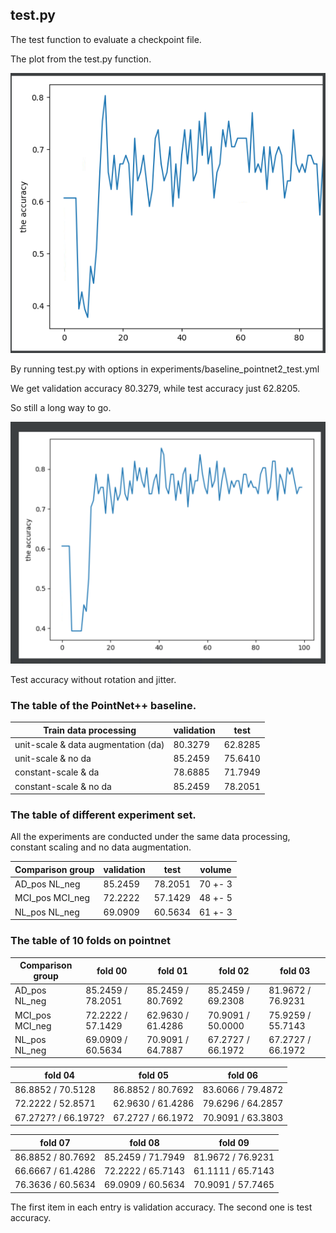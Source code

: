 ## test.py

The test function to evaluate a checkpoint file. 

The plot from the test.py function.

![](../image/test_acc.png)

By running test.py with options in experiments/baseline_pointnet2_test.yml

We get validation accuracy 80.3279, while test accuracy just 62.8205.

So still a long way to go.

![](../image/test_acc_wo_da.png)

Test accuracy without rotation and jitter.

### The table of the PointNet++ baseline. 
 
Train data processing               | validation    | test 
---                                 | ---           | --- 
unit-scale & data augmentation (da) | 80.3279       | 62.8285
unit-scale & no da                  | 85.2459       | 75.6410
constant-scale & da                 | 78.6885       | 71.7949
constant-scale & no da              | 85.2459       | 78.2051

### The table of different experiment set.

All the experiments are conducted under the same data processing, constant scaling and no data augmentation.

Comparison group    | validation    | test      | volume
---                 | ---           | ---       | ---
AD_pos NL_neg       | 85.2459       | 78.2051   | 70 +- 3
MCI_pos MCI_neg     | 72.2222       | 57.1429   | 48 +- 5
NL_pos NL_neg       | 69.0909       | 60.5634   | 61 +- 3

### The table of 10 folds on pointnet

Comparison group    | fold 00           | fold 01           | fold 02           | fold 03
---                 | ---               | ---               | ---               | ---
AD_pos NL_neg       | 85.2459 / 78.2051 | 85.2459 / 80.7692 | 85.2459 / 69.2308 | 81.9672 / 76.9231
MCI_pos MCI_neg     | 72.2222 / 57.1429 | 62.9630 / 61.4286 | 70.9091 / 50.0000 | 75.9259 / 55.7143
NL_pos NL_neg       | 69.0909 / 60.5634 | 70.9091 / 64.7887 | 67.2727 / 66.1972 | 67.2727 / 66.1972

fold 04             | fold 05             | fold 06
---                 | ---                 | ---
86.8852 / 70.5128   | 86.8852 / 80.7692   | 83.6066 / 79.4872
72.2222 / 52.8571   | 62.9630 / 61.4286   | 79.6296 / 64.2857
67.2727? / 66.1972?   | 67.2727 / 66.1972   | 70.9091 / 63.3803


fold 07             | fold 08             | fold 09
---                 | ---                 | ---
86.8852 / 80.7692   | 85.2459 / 71.7949   | 81.9672 / 76.9231
66.6667 / 61.4286   | 72.2222 / 65.7143   | 61.1111 / 65.7143  
76.3636 / 60.5634   | 69.0909 / 60.5634   | 70.9091 / 57.7465

The first item in each entry is validation accuracy. The second one is test accuracy.
